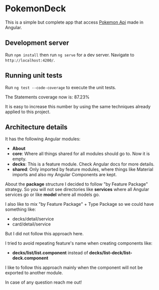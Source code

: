 # PokemonDeck

This is a simple but complete app that access [Pokemon Api](https://docs.pokemontcg.io/#api_v1cards_list) made in Angular.

## Development server

Run `npm install` then run `ng serve` for a dev server. Navigate to `http://localhost:4200/`.

## Running unit tests

Run `ng test --code-coverage` to execute the unit tests.

The Statements coverage now is: 87.23%

It is easy to increase this number by using the same techniques already applied
to this project.

## Architecture details

It has the following Angular modules:

- **About**
- **core**: Where all things shared for all modules should go to. Now it is empty.
- **decks**: This is a feature module. Check Angular docs for more details.
- **shared**: Only imported by feature modules, where things like Material imports and also my Angular Components are kept.

About the **package** structure I decided to follow "by Feature Package" strategy. So you will
not see directories like **services** where all Angular services go or like **model** where all models go.

I also like to mix "by Feature Package" + Type Package so we could have something like:

- decks/detail/service
- card/detail/service

But I did not follow this approach here.

I tried to avoid repeating feature's name when creating components like:

- **decks/list/list.component** instead of **decks/list-deck/list-deck.component**

I like to follow this approach mainly when the component will not be exported to another module.

In case of any question reach me out!
